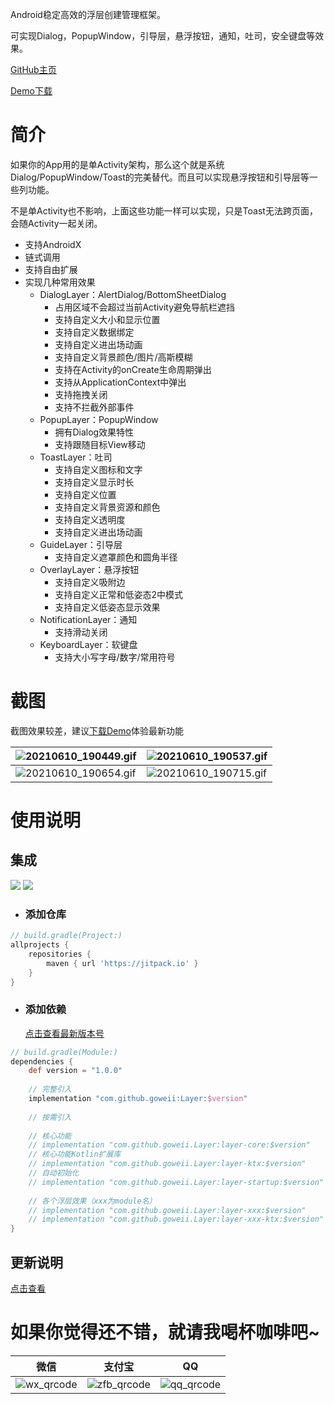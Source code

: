 Android稳定高效的浮层创建管理框架。

可实现Dialog，PopupWindow，引导层，悬浮按钮，通知，吐司，安全键盘等效果。

[GitHub主页](https://github.com/goweii/Layer)

[Demo下载](https://gitee.com/goweii/Layer/raw/master/app/demo/demo.apk)

# 简介

如果你的App用的是单Activity架构，那么这个就是系统Dialog/PopupWindow/Toast的完美替代。而且可以实现悬浮按钮和引导层等一些列功能。

不是单Activity也不影响，上面这些功能一样可以实现，只是Toast无法跨页面，会随Activity一起关闭。

- 支持AndroidX
- 链式调用
- 支持自由扩展
- 实现几种常用效果
    - DialogLayer：AlertDialog/BottomSheetDialog
        - 占用区域不会超过当前Activity避免导航栏遮挡
        - 支持自定义大小和显示位置
        - 支持自定义数据绑定
        - 支持自定义进出场动画
        - 支持自定义背景颜色/图片/高斯模糊
        - 支持在Activity的onCreate生命周期弹出
        - 支持从ApplicationContext中弹出
        - 支持拖拽关闭
        - 支持不拦截外部事件
    - PopupLayer：PopupWindow
        - 拥有Dialog效果特性
        - 支持跟随目标View移动
    - ToastLayer：吐司
        - 支持自定义图标和文字
        - 支持自定义显示时长
        - 支持自定义位置
        - 支持自定义背景资源和颜色
        - 支持自定义透明度
        - 支持自定义进出场动画
    - GuideLayer：引导层
        - 支持自定义遮罩颜色和圆角半径
    - OverlayLayer：悬浮按钮
        - 支持自定义吸附边
        - 支持自定义正常和低姿态2中模式
        - 支持自定义低姿态显示效果
    - NotificationLayer：通知
        - 支持滑动关闭
    - KeyboardLayer：软键盘
        - 支持大小写字母/数字/常用符号

# 截图

截图效果较差，建议[下载Demo](https://gitee.com/goweii/AnyLayer/raw/master/app/demo/demo.apk)体验最新功能

| ![20210610_190449.gif](https://i.loli.net/2021/06/10/6jgVucdrE73S2pG.gif) | ![20210610_190537.gif](https://i.loli.net/2021/06/10/N617Xf2Kl5Woqd8.gif) |
| ------------------------------------------------------------ | ------------------------------------------------------------ |
| ![20210610_190654.gif](https://i.loli.net/2021/06/10/aVoWBmGqtE1HkUP.gif) | ![20210610_190715.gif](https://i.loli.net/2021/06/10/npHzPjwdqfKBDQt.gif) |

# 使用说明

## 集成

![](https://img.shields.io/badge/Downloads%20Week-1.4k-green) ![](https://img.shields.io/badge/Downloads%20Month-7.3K-blue)

- ### 添加仓库

```groovy
// build.gradle(Project:)
allprojects {
    repositories {
        maven { url 'https://jitpack.io' }
    }
}
```

- ### 添加依赖

  [点击查看最新版本号](https://github.com/goweii/Layer/releases)

```groovy
// build.gradle(Module:)
dependencies {
    def version = "1.0.0"
    
    // 完整引入
    implementation "com.github.goweii:Layer:$version"
    
    // 按需引入
    
    // 核心功能
    // implementation "com.github.goweii.Layer:layer-core:$version"
    // 核心功能Kotlin扩展库
    // implementation "com.github.goweii.Layer:layer-ktx:$version"
    // 自动初始化
    // implementation "com.github.goweii.Layer:layer-startup:$version"
    
    // 各个浮层效果（xxx为module名）
    // implementation "com.github.goweii.Layer:layer-xxx:$version"
    // implementation "com.github.goweii.Layer:layer-xxx-ktx:$version"
}
```

## 更新说明

[点击查看](https://github.com/goweii/Layer/releases)

# 如果你觉得还不错，就请我喝杯咖啡吧~

| 微信 | 支付宝 | QQ |
| :---: | :---: | :---: |
| ![wx_qrcode](https://gitee.com/goweii/WanAndroidServer/raw/master/about/wx_qrcode.png) | ![zfb_qrcode](https://gitee.com/goweii/WanAndroidServer/raw/master/about/zfb_qrcode.png) | ![qq_qrcode](https://gitee.com/goweii/WanAndroidServer/raw/master/about/qq_qrcode.png) |

